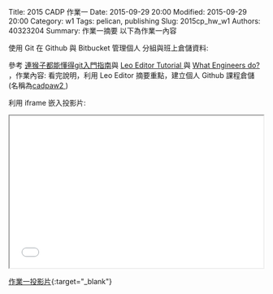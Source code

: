 Title: 2015 CADP 作業一
Date: 2015-09-29 20:00
Modified: 2015-09-29 20:00
Category: w1
Tags: pelican, publishing
Slug: 2015cp_hw_w1
Authors: 40323204
Summary: 作業一摘要
以下為作業一內容

使用 Git 在 Github 與 Bitbucket 管理個人 分組與班上倉儲資料:
<p>參考 <a href="http://backlogtool.com/git-guide/tw/intro/intro1_1.html">連猴子都能懂得git入門指南</a>與 <a href="https://leoeditor-coursemdetw.rhcloud.com/get_page?heading=Leo%20Editor%20Tutorial">Leo Editor Tutorial </a> 與 <a href="http://www.sciencedirect.com/science/article/pii/B9780815514473500029">What Engineers do? </a>，作業內容: 看完說明，利用 Leo Editor 摘要重點，建立個人 Github 課程倉儲 (名稱為<a href="https://github.com/hsungchang/cadpaw2/tree/gh-pages">cadpaw2 </a> )

利用 iframe 嵌入投影片:

<iframe src="simplest.html" width="500" height="300"></iframe>

[作業一投影片](simplest.html){:target="_blank"}


